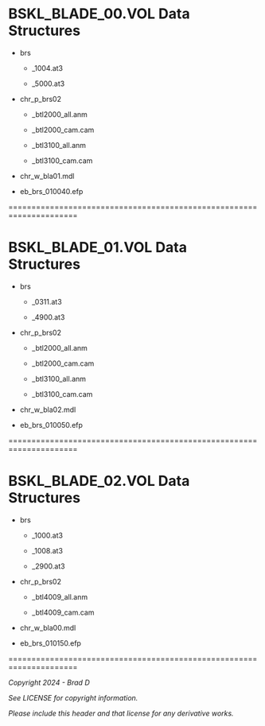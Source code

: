 # BSKL_BLADE_00.VOL Data Structures

* brs

	* _1004.at3

	* _5000.at3

* chr_p_brs02

	* _btl2000_all.anm

	* _btl2000_cam.cam

	* _btl3100_all.anm

	* _btl3100_cam.cam

* chr_w_bla01.mdl

* eb_brs_010040.efp

=====================================================================
# BSKL_BLADE_01.VOL Data Structures

* brs

	* _0311.at3

	* _4900.at3

* chr_p_brs02

	* _btl2000_all.anm

	* _btl2000_cam.cam

	* _btl3100_all.anm

	* _btl3100_cam.cam

* chr_w_bla02.mdl

* eb_brs_010050.efp

=====================================================================
# BSKL_BLADE_02.VOL Data Structures

* brs

	* _1000.at3

	* _1008.at3

	* _2900.at3

* chr_p_brs02

	* _btl4009_all.anm

	* _btl4009_cam.cam

* chr_w_bla00.mdl

* eb_brs_010150.efp

=====================================================================

*Copyright 2024 - Brad D*

*See LICENSE for copyright information.*

*Please include this header and that license for any derivative works.*